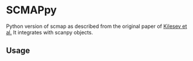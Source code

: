 # SCMAPpy

Python version of scmap as described from the original paper of [Kilesev et al.](https://www.nature.com/articles/nmeth.4644)
It integrates with scanpy objects. 

## Usage

